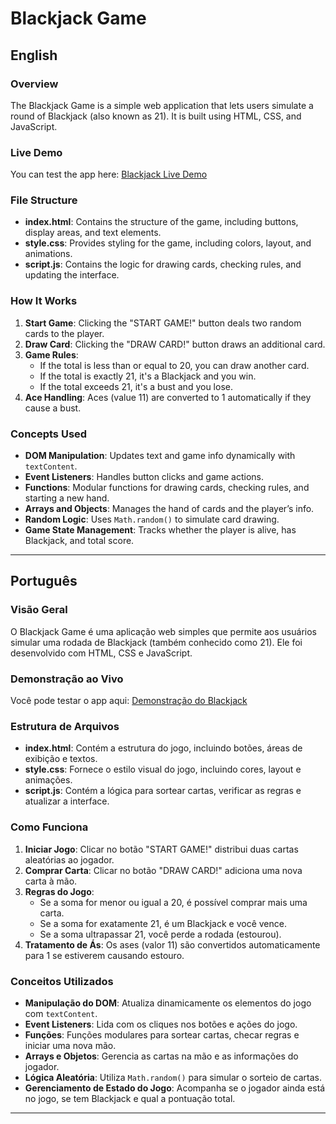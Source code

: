 # Blackjack Game

## English

### Overview

The Blackjack Game is a simple web application that lets users simulate a round of Blackjack (also known as 21). It is built using HTML, CSS, and JavaScript.

### Live Demo

You can test the app here: [Blackjack Live Demo](https://iagoiago-blackjackgame.netlify.app) <!-- Substitua com seu link real se quiser -->

### File Structure

- **index.html**: Contains the structure of the game, including buttons, display areas, and text elements.
- **style.css**: Provides styling for the game, including colors, layout, and animations.
- **script.js**: Contains the logic for drawing cards, checking rules, and updating the interface.

### How It Works

1. **Start Game**: Clicking the "START GAME!" button deals two random cards to the player.
2. **Draw Card**: Clicking the "DRAW CARD!" button draws an additional card.
3. **Game Rules**:
   - If the total is less than or equal to 20, you can draw another card.
   - If the total is exactly 21, it's a Blackjack and you win.
   - If the total exceeds 21, it's a bust and you lose.
4. **Ace Handling**: Aces (value 11) are converted to 1 automatically if they cause a bust.

### Concepts Used

- **DOM Manipulation**: Updates text and game info dynamically with `textContent`.
- **Event Listeners**: Handles button clicks and game actions.
- **Functions**: Modular functions for drawing cards, checking rules, and starting a new hand.
- **Arrays and Objects**: Manages the hand of cards and the player’s info.
- **Random Logic**: Uses `Math.random()` to simulate card drawing.
- **Game State Management**: Tracks whether the player is alive, has Blackjack, and total score.

---

## Português

### Visão Geral

O Blackjack Game é uma aplicação web simples que permite aos usuários simular uma rodada de Blackjack (também conhecido como 21). Ele foi desenvolvido com HTML, CSS e JavaScript.

### Demonstração ao Vivo

Você pode testar o app aqui: [Demonstração do Blackjack](https://iagoiago-blackjackgame.netlify.app) <!-- Substitua com seu link real se quiser -->

### Estrutura de Arquivos

- **index.html**: Contém a estrutura do jogo, incluindo botões, áreas de exibição e textos.
- **style.css**: Fornece o estilo visual do jogo, incluindo cores, layout e animações.
- **script.js**: Contém a lógica para sortear cartas, verificar as regras e atualizar a interface.

### Como Funciona

1. **Iniciar Jogo**: Clicar no botão "START GAME!" distribui duas cartas aleatórias ao jogador.
2. **Comprar Carta**: Clicar no botão "DRAW CARD!" adiciona uma nova carta à mão.
3. **Regras do Jogo**:
   - Se a soma for menor ou igual a 20, é possível comprar mais uma carta.
   - Se a soma for exatamente 21, é um Blackjack e você vence.
   - Se a soma ultrapassar 21, você perde a rodada (estourou).
4. **Tratamento de Ás**: Os ases (valor 11) são convertidos automaticamente para 1 se estiverem causando estouro.

### Conceitos Utilizados

- **Manipulação do DOM**: Atualiza dinamicamente os elementos do jogo com `textContent`.
- **Event Listeners**: Lida com os cliques nos botões e ações do jogo.
- **Funções**: Funções modulares para sortear cartas, checar regras e iniciar uma nova mão.
- **Arrays e Objetos**: Gerencia as cartas na mão e as informações do jogador.
- **Lógica Aleatória**: Utiliza `Math.random()` para simular o sorteio de cartas.
- **Gerenciamento de Estado do Jogo**: Acompanha se o jogador ainda está no jogo, se tem Blackjack e qual a pontuação total.

---

